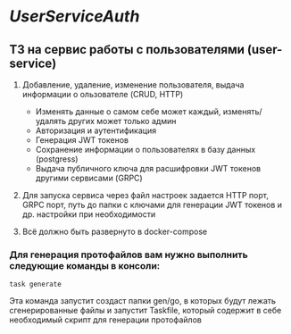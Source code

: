 # *UserServiceAuth*

## ТЗ на сервис работы с пользователями (user-service)
1. Добавление, удаление, изменение пользователя, выдача информации о ользователе (CRUD, HTTP)
    - Изменять данные о самом себе может каждый, изменять/удалять других может только админ
    - Авторизация и аутентификация
    - Генерация JWT токенов
    - Сохранение информации о пользователях в базу данных (postgress)
    - Выдача публичного ключа для расшифровки JWT токенов другими сервисами (GRPC)

2. Для запуска сервиса через файл настроек задается HTTP порт, GRPC порт, путь до папки с ключами для генерации JWT токенов и др. настройки при необходимости
3. Всё должно быть развернуто в docker-compose

### Для генерация протофайлов вам нужно выполнить следующие команды в консоли:


 `task generate`

Эта команда запустит создаст папки gen/go, в которых будут лежать сгенерированные файлы и запустит Taskfile, который содержит в себе необходимый скрипт для генерации протофайлов
